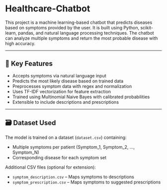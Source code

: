 # Healthcare-Chatbot

This project is a machine learning-based chatbot that predicts diseases based on symptoms provided by the user. It is built using Python, scikit-learn, pandas, and natural language processing techniques. The chatbot can analyze multiple symptoms and return the most probable disease with high accuracy.

---

## 📌 Key Features

- Accepts symptoms via natural language input
- Predicts the most likely disease based on trained data
- Preprocesses symptom data with regex and normalization
- Uses TF-IDF vectorization for feature extraction
- Trained using Multinomial Naive Bayes with calibrated probabilities
- Extensible to include descriptions and prescriptions

---

## 🗃️ Dataset Used

The model is trained on a dataset (`dataset.csv`) containing:
- Multiple symptoms per patient (Symptom_1, Symptom_2, ..., Symptom_N)
- Corresponding disease for each symptom set

Additional CSV files (optional for extension):
- `symptom_description.csv` – Maps symptoms to descriptions
- `symptom_prescription.csv` – Maps symptoms to suggested prescriptions


